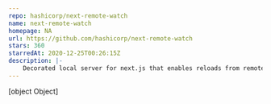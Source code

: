 ```yaml
---
repo: hashicorp/next-remote-watch
name: next-remote-watch
homepage: NA
url: https://github.com/hashicorp/next-remote-watch
stars: 360
starredAt: 2020-12-25T00:26:15Z
description: |-
    Decorated local server for next.js that enables reloads from remote data changes
---
```


[object Object]
